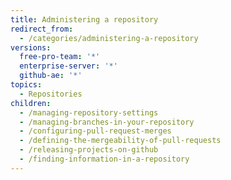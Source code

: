 ```yaml
---
title: Administering a repository
redirect_from:
  - /categories/administering-a-repository
versions:
  free-pro-team: '*'
  enterprise-server: '*'
  github-ae: '*'
topics:
  - Repositories
children:
  - /managing-repository-settings
  - /managing-branches-in-your-repository
  - /configuring-pull-request-merges
  - /defining-the-mergeability-of-pull-requests
  - /releasing-projects-on-github
  - /finding-information-in-a-repository
---
```



